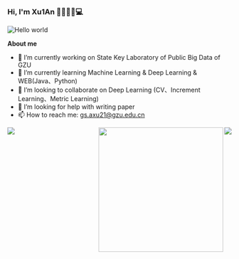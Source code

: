 
### Hi, I'm Xu1An  👩🏾‍💻:man::computer:

<img src="https://pic1.zhimg.com/v2-52bd4282756861f93d8e74c70d4a165e_r.jpg?source=1940ef5c" alt="Hello world">

**About me**
- 🔭 I’m currently working on State Key Laboratory of Public Big Data of GZU
- 🌱 I’m currently learning Machine Learning & Deep Learning & WEB(Java、Python)
- 👯 I’m looking to collaborate on Deep Learning (CV、Increment Learning、Metric Learning)
- 🤔 I’m looking for help with writing paper
- 📫 How to reach me: gs.axu21@gzu.edu.cn


<img align="left" src="https://github-readme-stats.vercel.app/api/top-langs/?username=Xu1Aan&hide_border=true">
<img align="right" src="https://github-readme-stats.vercel.app/api?username=Xu1Aan&show_icons=true&hide_border=true">
<div>
 <img align="right" height="280" src="https://pic2.zhimg.com/v2-28020003d4a493c78d8202ba6c35f179_b.webp">
 </div>
